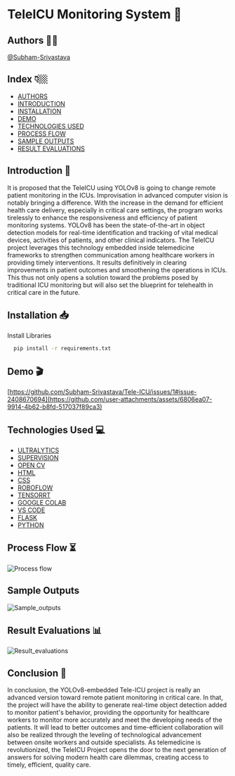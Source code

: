 # TeleICU Monitoring System 🛌

## Authors ✍🏻

 [@Subham-Srivastava](https://github.com/Subham-Srivastava)

## Index 👇🏼

* [AUTHORS](#authors-)
* [INTRODUCTION](#introduction-)
* [INSTALLATION](#installation-)
* [DEMO](#demo-)
* [TECHNOLOGIES USED](#technologies-used-)
* [PROCESS FLOW](#process-flow-)
* [SAMPLE OUTPUTS](#sample-outputs-)
* [RESULT EVALUATIONS](#result-evaluations-)

## Introduction 📖

It is proposed that the TeleICU using YOLOv8 is going to change remote patient monitoring in the ICUs. Improvisation in advanced computer vision is notably bringing a difference. With the increase in the demand for efficient health care delivery, especially in critical care settings, the program works tirelessly to enhance the responsiveness and efficiency of patient monitoring systems. YOLOv8 has been the state-of-the-art in object detection models for real-time identification and tracking of vital medical devices, activities of patients, and other clinical indicators. The TeleICU project leverages this technology embedded inside telemedicine frameworks to strengthen communication among healthcare workers in providing timely interventions. It results definitively in clearing improvements in patient outcomes and smoothening the operations in ICUs. This thus not only opens a solution toward the problems posed by traditional ICU monitoring but will also set the blueprint for telehealth in critical care in the future.

## Installation 📥

Install Libraries 

```bash
  pip install -r requirements.txt
```

## Demo 🎬

[https://github.com/Subham-Srivastava/Tele-ICU/issues/1#issue-2408670694](https://github.com/user-attachments/assets/6806ea07-9914-4b62-b8fd-517037f89ca3)


## Technologies Used 💻

- [ULTRALYTICS](https://docs.ultralytics.com/)
- [SUPERVISION](https://supervision.roboflow.com/latest/)
- [OPEN CV](https://docs.opencv.org/4.x/)
- [HTML](https://developer.mozilla.org/en-US/docs/Web/HTML)
- [CSS](https://developer.mozilla.org/en-US/docs/Web/CSS)
- [ROBOFLOW](https://docs.roboflow.com/)
- [TENSORRT](https://docs.nvidia.com/deeplearning/tensorrt/developer-guide/index.html)
- [GOOGLE COLAB](https://colab.research.google.com/github/jakevdp/PythonDataScienceHandbook/blob/master/notebooks/01.01-Help-And-Documentation.ipynb)
- [VS CODE](https://code.visualstudio.com/docs)
- [FLASK](https://flask.palletsprojects.com/en/3.0.x/)
- [PYTHON](https://docs.python.org/3/)

## Process Flow ⏳

![Process flow](https://github.com/user-attachments/assets/83c8af63-6b07-4200-b0b2-1fe3f156eba0)

## Sample Outputs

![Sample_outputs](https://github.com/user-attachments/assets/123e374e-5959-496b-99b1-9ec2f4e0fc7b)

## Result Evaluations 📊

![Result_evaluations](https://github.com/user-attachments/assets/5079cf33-c290-45e5-8283-08f353fc9364)

## Conclusion 🚩
In conclusion, the YOLOv8-embedded Tele-ICU project is really an advanced version toward remote patient monitoring in critical care. In that, the project will have the ability to generate real-time object detection added to monitor patient's behavior, providing the opportunity for healthcare workers to monitor more accurately and meet the developing needs of the patients. It  will lead to better outcomes and time-efficient collaboration will also be realized through the leveling of technological advancement between onsite workers and outside specialists. As telemedicine is revolutionized, the TeleICU Project opens the door to the next generation of answers for solving modern health care dilemmas, creating access to timely, efficient, quality care.



